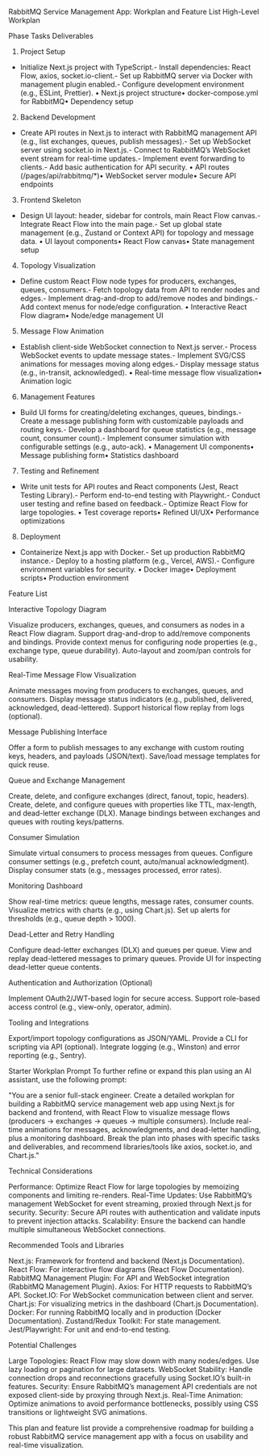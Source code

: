 RabbitMQ Service Management App: Workplan and Feature List
High-Level Workplan



Phase
Tasks
Deliverables



1. Project Setup
- Initialize Next.js project with TypeScript.- Install dependencies: React Flow, axios, socket.io-client.- Set up RabbitMQ server via Docker with management plugin enabled.- Configure development environment (e.g., ESLint, Prettier).
• Next.js project structure• docker-compose.yml for RabbitMQ• Dependency setup


2. Backend Development
- Create API routes in Next.js to interact with RabbitMQ management API (e.g., list exchanges, queues, publish messages).- Set up WebSocket server using socket.io in Next.js.- Connect to RabbitMQ’s WebSocket event stream for real-time updates.- Implement event forwarding to clients.- Add basic authentication for API security.
• API routes (/pages/api/rabbitmq/*)• WebSocket server module• Secure API endpoints


3. Frontend Skeleton
- Design UI layout: header, sidebar for controls, main React Flow canvas.- Integrate React Flow into the main page.- Set up global state management (e.g., Zustand or Context API) for topology and message data.
• UI layout components• React Flow canvas• State management setup


4. Topology Visualization
- Define custom React Flow node types for producers, exchanges, queues, consumers.- Fetch topology data from API to render nodes and edges.- Implement drag-and-drop to add/remove nodes and bindings.- Add context menus for node/edge configuration.
• Interactive React Flow diagram• Node/edge management UI


5. Message Flow Animation
- Establish client-side WebSocket connection to Next.js server.- Process WebSocket events to update message states.- Implement SVG/CSS animations for messages moving along edges.- Display message status (e.g., in-transit, acknowledged).
• Real-time message flow visualization• Animation logic


6. Management Features
- Build UI forms for creating/deleting exchanges, queues, bindings.- Create a message publishing form with customizable payloads and routing keys.- Develop a dashboard for queue statistics (e.g., message count, consumer count).- Implement consumer simulation with configurable settings (e.g., auto-ack).
• Management UI components• Message publishing form• Statistics dashboard


7. Testing and Refinement
- Write unit tests for API routes and React components (Jest, React Testing Library).- Perform end-to-end testing with Playwright.- Conduct user testing and refine based on feedback.- Optimize React Flow for large topologies.
• Test coverage reports• Refined UI/UX• Performance optimizations


8. Deployment
- Containerize Next.js app with Docker.- Set up production RabbitMQ instance.- Deploy to a hosting platform (e.g., Vercel, AWS).- Configure environment variables for security.
• Docker image• Deployment scripts• Production environment


Feature List

Interactive Topology Diagram

Visualize producers, exchanges, queues, and consumers as nodes in a React Flow diagram.
Support drag-and-drop to add/remove components and bindings.
Provide context menus for configuring node properties (e.g., exchange type, queue durability).
Auto-layout and zoom/pan controls for usability.


Real-Time Message Flow Visualization

Animate messages moving from producers to exchanges, queues, and consumers.
Display message status indicators (e.g., published, delivered, acknowledged, dead-lettered).
Support historical flow replay from logs (optional).


Message Publishing Interface

Offer a form to publish messages to any exchange with custom routing keys, headers, and payloads (JSON/text).
Save/load message templates for quick reuse.


Queue and Exchange Management

Create, delete, and configure exchanges (direct, fanout, topic, headers).
Create, delete, and configure queues with properties like TTL, max-length, and dead-letter exchange (DLX).
Manage bindings between exchanges and queues with routing keys/patterns.


Consumer Simulation

Simulate virtual consumers to process messages from queues.
Configure consumer settings (e.g., prefetch count, auto/manual acknowledgment).
Display consumer stats (e.g., messages processed, error rates).


Monitoring Dashboard

Show real-time metrics: queue lengths, message rates, consumer counts.
Visualize metrics with charts (e.g., using Chart.js).
Set up alerts for thresholds (e.g., queue depth > 1000).


Dead-Letter and Retry Handling

Configure dead-letter exchanges (DLX) and queues per queue.
View and replay dead-lettered messages to primary queues.
Provide UI for inspecting dead-letter queue contents.


Authentication and Authorization (Optional)

Implement OAuth2/JWT-based login for secure access.
Support role-based access control (e.g., view-only, operator, admin).


Tooling and Integrations

Export/import topology configurations as JSON/YAML.
Provide a CLI for scripting via API (optional).
Integrate logging (e.g., Winston) and error reporting (e.g., Sentry).



Starter Workplan Prompt
To further refine or expand this plan using an AI assistant, use the following prompt:

"You are a senior full-stack engineer. Create a detailed workplan for building a RabbitMQ service management web app using Next.js for backend and frontend, with React Flow to visualize message flows (producers → exchanges → queues → multiple consumers). Include real-time animations for messages, acknowledgments, and dead-letter handling, plus a monitoring dashboard. Break the plan into phases with specific tasks and deliverables, and recommend libraries/tools like axios, socket.io, and Chart.js."

Technical Considerations

Performance: Optimize React Flow for large topologies by memoizing components and limiting re-renders.
Real-Time Updates: Use RabbitMQ’s management WebSocket for event streaming, proxied through Next.js for security.
Security: Secure API routes with authentication and validate inputs to prevent injection attacks.
Scalability: Ensure the backend can handle multiple simultaneous WebSocket connections.

Recommended Tools and Libraries

Next.js: Framework for frontend and backend (Next.js Documentation).
React Flow: For interactive flow diagrams (React Flow Documentation).
RabbitMQ Management Plugin: For API and WebSocket integration (RabbitMQ Management Plugin).
Axios: For HTTP requests to RabbitMQ’s API.
Socket.IO: For WebSocket communication between client and server.
Chart.js: For visualizing metrics in the dashboard (Chart.js Documentation).
Docker: For running RabbitMQ locally and in production (Docker Documentation).
Zustand/Redux Toolkit: For state management.
Jest/Playwright: For unit and end-to-end testing.

Potential Challenges

Large Topologies: React Flow may slow down with many nodes/edges. Use lazy loading or pagination for large datasets.
WebSocket Stability: Handle connection drops and reconnections gracefully using Socket.IO’s built-in features.
Security: Ensure RabbitMQ’s management API credentials are not exposed client-side by proxying through Next.js.
Real-Time Animation: Optimize animations to avoid performance bottlenecks, possibly using CSS transitions or lightweight SVG animations.

This plan and feature list provide a comprehensive roadmap for building a robust RabbitMQ service management app with a focus on usability and real-time visualization.